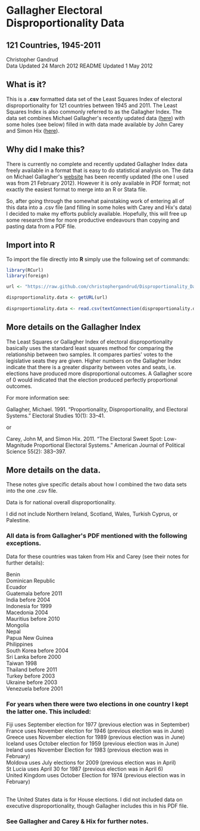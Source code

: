 # Gallagher Electoral Disproportionality Data
## 121 Countries, 1945-2011

Christopher Gandrud </br>
Data Updated 24 March 2012
README Updated 1 May 2012

## What is it?

This is a <strong>.csv</strong> formatted data set of the Least Squares Index of electoral disproportionality for 121 countries between 1945 and 2011. The Least Squares Index is also commonly referred to as the Gallagher Index. The data set combines Michael Gallagher's recently updated data (<a href = http://www.tcd.ie/Political_Science/staff/michael_gallagher/ElSystems/Docts/ElectionIndices.pdf>here</a>) with some holes (see below) filled in with data made available by John Carey and Simon Hix (<a href = http://www.dartmouth.edu/~jcarey/Data_Archive.html>here</a>).

## Why did I make this?

There is currently no complete and recently updated Gallagher Index data freely available in a format that is easy to do statistical analysis on. The data on Michael Gallagher's <a href = http://www.tcd.ie/Political_Science/staff/michael_gallagher/ElSystems/Docts/ElectionIndices.pdf>website</a> has been recently updated (the one I used was from 21 February 2012). However it is only available in PDF format; not exactly the easiest format to merge into an R or Stata file. 

So, after going through the somewhat painstaking work of entering all of this data into a .csv file (and filling in some holes with Carey and Hix's data) I decided to make my efforts publicly available. Hopefully, this will free up some research time for more productive endeavours than copying and pasting data from a PDF file.

## Import into R

To import the file directly into **R** simply use the following set of commands:

```r
library(RCurl)
library(foreign)

url <- "https://raw.github.com/christophergandrud/Disproportionality_Data/master/Disproportionality.csv"

disproportionality.data <- getURL(url)                
                            
disproportionality.data <- read.csv(textConnection(disproportionality.data))
```

## More details on the Gallagher Index

The Least Squares or Gallagher Index of electoral disproportionality basically uses the standard least squares method for comparing the relationship between two samples. It compares parties' votes to the legislative seats they are given. Higher numbers on the Gallagher Index indicate that there is a greater disparity between votes and seats, i.e. elections have produced more disproportional outcomes. A Gallagher score of 0 would indicated that the election produced perfectly proportional outcomes.

For more information see: 

Gallagher, Michael. 1991. “Proportionality, Disproportionality, and Electoral Systems.” Electoral Studies 10(1): 33–41.

or

Carey, John M, and Simon Hix. 2011. “The Electoral Sweet Spot: Low-Magnitude Proportional Electoral Systems.” American Journal of Political Science 55(2): 383–397.

## More details on the data.

These notes give specific details about how I combined the two data sets into the one .csv file.

Data is for national overall disproportionality. 

I did not include Northern Ireland, Scotland, Wales, Turkish Cyprus, or Palestine.

### All data is from Gallagher's PDF mentioned with the following exceptions. </br>
Data for these countries was taken from Hix and Carey (see their notes for further details):

Benin </br>
Dominican Republic </br>
Ecuador </br>
Guatemala before 2011 </br>
India before 2004 </br>
Indonesia for 1999 </br>
Macedonia 2004 </br>
Mauritius before 2010 </br>
Mongolia </br>
Nepal </br>
Papua New Guinea </br>
Philippines </br>
South Korea before 2004 </br>
Sri Lanka before 2000 </br> 
Taiwan 1998 </br>
Thailand before 2011 </br>
Turkey before 2003 </br>
Ukraine before 2003 </br>
Venezuela before 2001 </br>

### For years when there were two elections in one country I kept the latter one. This included:
Fiji uses September election for 1977 (previous election was in September) </br>
France uses November election for 1946 (previous election was in June) </br>
Greece uses November election for 1989 (previous election was in June) </br>
Iceland uses October election for 1959 (previous election was in June) </br>
Ireland uses November Election for 1983 (previous election was in February) </br>
Moldova uses July elections for 2009 (previous election was in April) </br>
St Lucia uses April 30 for 1987 (previous election was in April 6) </br>
United Kingdom uses October Election for 1974 (previous election was in February) 

<br>
The United States data is for House elections. I did not included data on executive disproportionality, though Gallagher includes this in his PDF file.
</br>

### See Gallagher and Carey & Hix for further notes.














